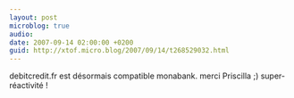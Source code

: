 ```yaml
---
layout: post
microblog: true
audio: 
date: 2007-09-14 02:00:00 +0200
guid: http://xtof.micro.blog/2007/09/14/t268529032.html
---
```

debitcredit.fr est désormais compatible monabank. merci Priscilla ;) super-réactivité !
